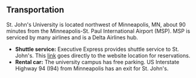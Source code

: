 ## Transportation

St. John's University is located northwest of Minneapolis, MN, about 90 minutes from the Minneapolis-St. Paul International Airport (MSP).  MSP is serviced by many airlines and is a Delta Airlines hub.

- **Shuttle service:** Executive Express provides shuttle service to St. John's.  This [link](https://www.executiveexpress.biz/city/st.-johns-university) goes directly to the website location for reservations.
- **Rental car:** The university campus has free parking.  US Interstate Highway 94 (I94) from Minneapolis has an exit for St. John's.
